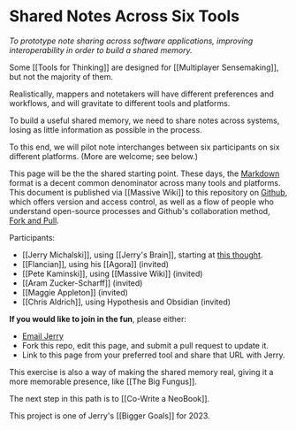 # Shared Notes Across Six Tools

*To prototype note sharing across software applications, improving interoperability in order to build a shared memory.* 

Some [[Tools for Thinking]] are designed for [[Multiplayer Sensemaking]], but not the majority of them. 

Realistically, mappers and notetakers will have different preferences and workflows, and will gravitate to different tools and platforms. 

To build a useful shared memory, we need to share notes across systems, losing as little information as possible in the process. 

To this end, we will pilot note interchanges between six participants on six different platforms. (More are welcome; see below.)

This page will be the the shared starting point. These days, the [Markdown](http://en.wikipedia.org/wiki/Markdown) format is a decent common denominator across many tools and platforms. This document is published via [[Massive Wiki]] to this repository on [Github](http://github.com/), which offers version and access control, as well as a flow of people who understand open-source processes and Github's collaboration method, [Fork and Pull](https://en.wikipedia.org/wiki/Fork_and_pull_model). 

Participants: 

- [[Jerry Michalski]], using [[Jerry's Brain]], starting at [this thought](https://bra.in/8jQEKE).
- [[Flancian]], using his [[Agora]] (invited)
- [[Pete Kaminski]], using [[Massive Wiki]] (invited)
- [[Aram Zucker-Scharff]] (invited)
- [[Maggie Appleton]] (invited)
- [[Chris Aldrich]], using Hypothesis and Obsidian (invited)

**If you would like to join in the fun**, please either:

 - [Email Jerry](mailto:sociate@gmail.com)
 - Fork this repo, edit this page, and submit a pull request to update it.
 - Link to this page from your preferred tool and share that URL with Jerry.

This exercise is also a way of making the shared memory real, giving it a more memorable presence, like [[The Big Fungus]].

The next step in this path is to [[Co-Write a NeoBook]].

This project is one of Jerry's [[Bigger Goals]] for 2023.

